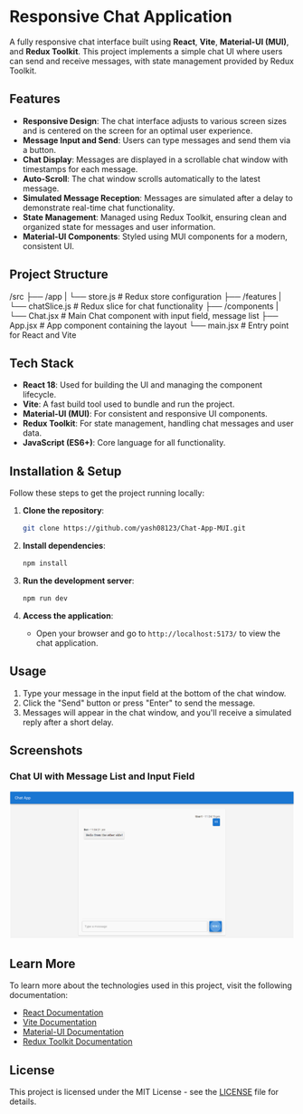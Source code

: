 # Responsive Chat Application

A fully responsive chat interface built using **React**, **Vite**, **Material-UI (MUI)**, and **Redux Toolkit**. This project implements a simple chat UI where users can send and receive messages, with state management provided by Redux Toolkit.

## Features

- **Responsive Design**: The chat interface adjusts to various screen sizes and is centered on the screen for an optimal user experience.
- **Message Input and Send**: Users can type messages and send them via a button.
- **Chat Display**: Messages are displayed in a scrollable chat window with timestamps for each message.
- **Auto-Scroll**: The chat window scrolls automatically to the latest message.
- **Simulated Message Reception**: Messages are simulated after a delay to demonstrate real-time chat functionality.
- **State Management**: Managed using Redux Toolkit, ensuring clean and organized state for messages and user information.
- **Material-UI Components**: Styled using MUI components for a modern, consistent UI.

## Project Structure
/src ├── /app | └── store.js # Redux store configuration ├── /features | └── chatSlice.js # Redux slice for chat functionality ├── /components | └── Chat.jsx # Main Chat component with input field, message list ├── App.jsx # App component containing the layout └── main.jsx # Entry point for React and Vite



## Tech Stack

- **React 18**: Used for building the UI and managing the component lifecycle.
- **Vite**: A fast build tool used to bundle and run the project.
- **Material-UI (MUI)**: For consistent and responsive UI components.
- **Redux Toolkit**: For state management, handling chat messages and user data.
- **JavaScript (ES6+)**: Core language for all functionality.

## Installation & Setup

Follow these steps to get the project running locally:

1. **Clone the repository**:
    ```bash
    git clone https://github.com/yash08123/Chat-App-MUI.git
    ```


2. **Install dependencies**:
    ```bash
    npm install
    ```

3. **Run the development server**:
    ```bash
    npm run dev
    ```

4. **Access the application**:
   - Open your browser and go to `http://localhost:5173/` to view the chat application.

## Usage

1. Type your message in the input field at the bottom of the chat window.
2. Click the "Send" button or press "Enter" to send the message.
3. Messages will appear in the chat window, and you'll receive a simulated reply after a short delay.

## Screenshots

### Chat UI with Message List and Input Field

![Chat UI](image.png)

## Learn More

To learn more about the technologies used in this project, visit the following documentation:

- [React Documentation](https://reactjs.org/docs/getting-started.html)
- [Vite Documentation](https://vitejs.dev/guide/)
- [Material-UI Documentation](https://mui.com/material-ui/getting-started/installation/)
- [Redux Toolkit Documentation](https://redux-toolkit.js.org/introduction/getting-started)

## License

This project is licensed under the MIT License - see the [LICENSE](LICENSE) file for details.
